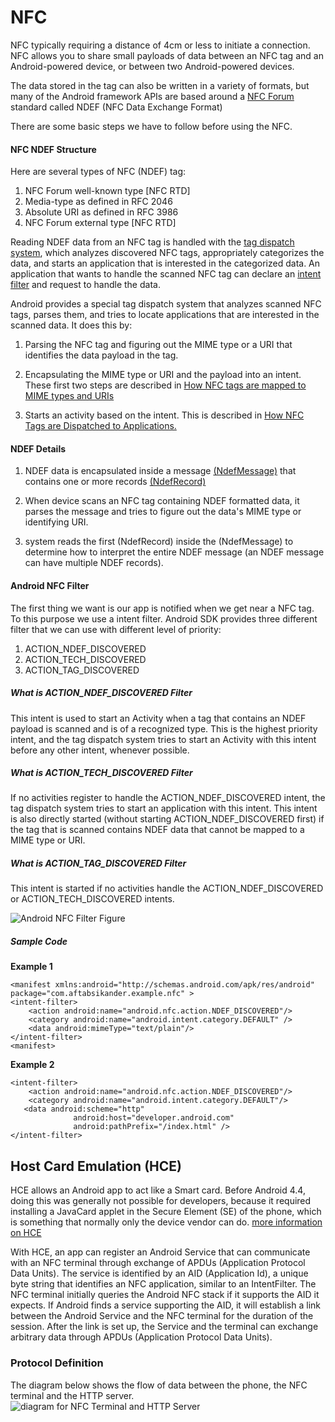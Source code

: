 # NFC
NFC typically requiring a distance of 4cm or less to initiate a connection. NFC allows you to share small payloads of data between an NFC tag and an Android-powered device, or between two Android-powered devices.

The data stored in the tag can also be written in a variety of formats, but many of the Android framework APIs are based around a [NFC Forum](http://nfc-forum.org/) standard called NDEF (NFC Data Exchange Format)

There are some basic steps we have to follow before using the NFC.

####  NFC NDEF Structure
Here are several types of NFC (NDEF) tag:

 1. NFC Forum well-known type [NFC RTD] 
 2. Media-type as defined in RFC 2046 
 3. Absolute URI as defined in RFC 3986
 4. NFC Forum external type [NFC RTD]

Reading NDEF data from an NFC tag is handled with the [tag dispatch system](https://developer.android.com/guide/topics/connectivity/nfc/nfc.html#tag-dispatch), which analyzes discovered NFC tags, appropriately categorizes the data, and starts an application that is interested in the categorized data. An application that wants to handle the scanned NFC tag can declare an [intent filter](https://developer.android.com/guide/topics/connectivity/nfc/nfc.html#filtering-intents) and request to handle the data.

Android provides a special tag dispatch system that analyzes scanned NFC tags, parses them, and tries to locate applications that are interested in the scanned data. It does this by:

 1. Parsing the NFC tag and figuring out the MIME type or a URI that
    identifies the data payload in the tag.
    
 2. Encapsulating the MIME type or URI and the payload into an intent. These first two steps are described in [How NFC tags are mapped to MIME types and URIs](https://developer.android.com/guide/topics/connectivity/nfc/nfc.html#ndef)
 3. Starts an activity based on the intent. This is described in [How NFC Tags are Dispatched to Applications.](https://developer.android.com/guide/topics/connectivity/nfc/nfc.html#dispatching)

#### NDEF Details

 1. NDEF data is encapsulated inside a message [(NdefMessage)](https://developer.android.com/reference/android/nfc/NdefMessage.html)
    that contains one or more records [(NdefRecord)](https://developer.android.com/reference/android/nfc/NdefRecord.html)
    
 2. When device scans an NFC tag containing NDEF formatted data, it parses the message and tries to figure out the data's MIME type or identifying URI.
 3. system reads the first (NdefRecord) inside the (NdefMessage) to determine how to interpret the entire NDEF message (an NDEF message can have multiple NDEF records).

#### Android NFC Filter
The first thing we want is our app is notified when we get near a NFC tag. To this purpose we use a intent filter. Android SDK provides three different filter that we can use with different level of priority:

 1. ACTION_NDEF_DISCOVERED
 2. ACTION_TECH_DISCOVERED
 3. ACTION_TAG_DISCOVERED

##### What is ACTION_NDEF_DISCOVERED Filter
This intent is used to start an Activity when a tag that contains an NDEF payload is scanned and is of a recognized type. This is the highest priority intent, and the tag dispatch system tries to start an Activity with this intent before any other intent, whenever possible.

##### What is ACTION_TECH_DISCOVERED Filter
If no activities register to handle the ACTION_NDEF_DISCOVERED intent, the tag dispatch system tries to start an application with this intent. This intent is also directly started (without starting ACTION_NDEF_DISCOVERED first) if the tag that is scanned contains NDEF data that cannot be mapped to a MIME type or URI.

##### What is ACTION_TAG_DISCOVERED Filter
This intent is started if no activities handle the ACTION_NDEF_DISCOVERED or ACTION_TECH_DISCOVERED intents.

![Android NFC Filter Figure](https://developer.android.com/images/nfc_tag_dispatch.png)

##### Sample Code

**Example 1**

    <manifest xmlns:android="http://schemas.android.com/apk/res/android"
    package="com.aftabsikander.example.nfc" >
    <intent-filter>
	    <action android:name="android.nfc.action.NDEF_DISCOVERED"/>
	    <category android:name="android.intent.category.DEFAULT" />
	    <data android:mimeType="text/plain"/>
    </intent-filter>
    <manifest>

**Example 2**

    <intent-filter>
        <action android:name="android.nfc.action.NDEF_DISCOVERED"/>
        <category android:name="android.intent.category.DEFAULT"/>
       <data android:scheme="http"
                  android:host="developer.android.com"
                  android:pathPrefix="/index.html" />
    </intent-filter>


## Host Card Emulation  (HCE)
HCE allows an Android app to act like a Smart card. Before Android 4.4, doing this was generally not possible for developers, because it required installing a JavaCard applet in the Secure Element (SE) of the phone, which is something that normally only the device vendor can do. [more information on HCE](https://developer.android.com/guide/topics/connectivity/nfc/hce.html)

With HCE, an app can register an Android Service that can communicate with an NFC terminal through exchange of APDUs (Application Protocol Data Units). The service is identified by an AID (Application Id), a unique byte string that identifies an NFC application, similar to an IntentFilter. The NFC terminal initially queries the Android NFC stack if it supports the AID it expects. If Android finds a service supporting the AID, it will establish a link between the Android Service and the NFC terminal for the duration of the session.
After the link is set up, the Service and the terminal can exchange arbitrary data through APDUs (Application Protocol Data Units).

### Protocol Definition
The diagram below shows the flow of data between the phone, the NFC terminal and the HTTP server.
![diagram for NFC Terminal and HTTP Server](https://cdn-images-1.medium.com/max/800/1*6aJAqU-zqJ8Ww_jx6hWJrQ.png)
